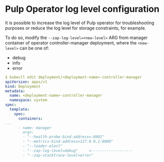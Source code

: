 # Pulp Operator log level configuration

It is possible to increase the log level of Pulp operator for troubleshooting purposes or reduce the log level for storage constraints, for example.

To do so, modify the `--zap-log-level=<new-level>` ARG from manager container of operator controller-manager deployment, where the `<new-level>` can be one of:

* debug
* info
* error


```yaml
$ kubectl edit deployment/<deployment-name>-controller-manager
apiVersion: apps/v1
kind: Deployment
metadata:
  name: <deployment-name>-controller-manager
  namespace: system
spec:
  template:
    spec:
      containers:
...
      - name: manager
        args:
        - "--health-probe-bind-address=:8081"
        - "--metrics-bind-address=127.0.0.1:8080"
        - "--leader-elect"
        - "--zap-log-level=debug"     <-------------------
        - "--zap-stacktrace-level=error"
```
